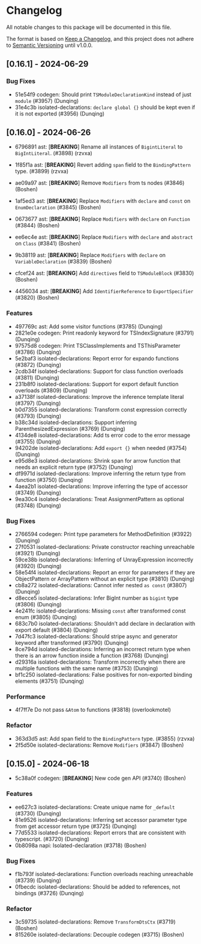 # Changelog

All notable changes to this package will be documented in this file.

The format is based on [Keep a Changelog](https://keepachangelog.com/en/1.0.0/), and this project does not adhere to [Semantic Versioning](https://semver.org/spec/v2.0.0.html) until v1.0.0.

## [0.16.1] - 2024-06-29

### Bug Fixes

- 51e54f9 codegen: Should print `TSModuleDeclarationKind` instead of just `module` (#3957) (Dunqing)
- 31e4c3b isolated-declarations: `declare global {}` should be kept even if it is not exported (#3956) (Dunqing)

## [0.16.0] - 2024-06-26

- 6796891 ast: [**BREAKING**] Rename all instances of `BigintLiteral` to `BigIntLiteral`. (#3898) (rzvxa)

- 1f85f1a ast: [**BREAKING**] Revert adding `span` field to the `BindingPattern` type. (#3899) (rzvxa)

- ae09a97 ast: [**BREAKING**] Remove `Modifiers` from ts nodes (#3846) (Boshen)

- 1af5ed3 ast: [**BREAKING**] Replace `Modifiers` with `declare` and `const` on `EnumDeclaration` (#3845) (Boshen)

- 0673677 ast: [**BREAKING**] Replace `Modifiers` with `declare` on `Function` (#3844) (Boshen)

- ee6ec4e ast: [**BREAKING**] Replace `Modifiers` with `declare` and `abstract` on `Class` (#3841) (Boshen)

- 9b38119 ast: [**BREAKING**] Replace `Modifiers` with `declare` on `VariableDeclaration` (#3839) (Boshen)

- cfcef24 ast: [**BREAKING**] Add `directives` field to `TSModuleBlock` (#3830) (Boshen)

- 4456034 ast: [**BREAKING**] Add `IdentifierReference` to `ExportSpecifier` (#3820) (Boshen)

### Features

- 497769c ast: Add some visitor functions (#3785) (Dunqing)
- 2821e0e codegen: Print readonly keyword for TSIndexSignature (#3791) (Dunqing)
- 97575d8 codegen: Print TSClassImplements and TSThisParameter (#3786) (Dunqing)
- 5e2baf3 isolated-declarations: Report error for expando functions (#3872) (Dunqing)
- 2cdb34f isolated-declarations: Support for class function overloads (#3811) (Dunqing)
- 231b8f0 isolated-declarations: Support for export default function overloads (#3809) (Dunqing)
- a37138f isolated-declarations: Improve the inference template literal (#3797) (Dunqing)
- b0d7355 isolated-declarations: Transform const expression correctly (#3793) (Dunqing)
- b38c34d isolated-declarations: Support inferring ParenthesizedExpression (#3769) (Dunqing)
- 4134de8 isolated-declarations: Add ts error code to the error message (#3755) (Dunqing)
- 94202de isolated-declarations: Add `export {}` when needed (#3754) (Dunqing)
- e95d8e3 isolated-declarations: Shrink span for arrow function that needs an explicit return type (#3752) (Dunqing)
- df9971d isolated-declarations: Improve inferring the return type from function (#3750) (Dunqing)
- 4aea2b1 isolated-declarations: Improve inferring the type of accessor (#3749) (Dunqing)
- 9ea30c4 isolated-declarations: Treat AssignmentPattern as optional (#3748) (Dunqing)

### Bug Fixes

- 2766594 codegen: Print type parameters for MethodDefinition (#3922) (Dunqing)
- 27f0531 isolated-declarations: Private constructor reaching unreachable (#3921) (Dunqing)
- 59ce38b isolated-declarations: Inferring of UnrayExpression incorrectly (#3920) (Dunqing)
- 58e54f4 isolated-declarations: Report an error for parameters if they are  ObjectPattern or ArrayPattern without an explicit type (#3810) (Dunqing)
- cb8a272 isolated-declarations: Cannot infer nested `as const` (#3807) (Dunqing)
- d8ecce5 isolated-declarations: Infer BigInt number as `bigint` type (#3806) (Dunqing)
- 4e241fc isolated-declarations: Missing `const` after transformed const enum (#3805) (Dunqing)
- 683c7b0 isolated-declarations: Shouldn’t add declare in declaration with export default (#3804) (Dunqing)
- 7d47fc3 isolated-declarations: Should stripe async and generator keyword after transformed (#3790) (Dunqing)
- 8ce794d isolated-declarations: Inferring an incorrect return type when there is an arrow function inside a function (#3768) (Dunqing)
- d29316a isolated-declarations: Transform incorrectly when there are multiple functions with the same name (#3753) (Dunqing)
- bf1c250 isolated-declarations: False positives for non-exported binding elements (#3751) (Dunqing)

### Performance
- 4f7ff7e Do not pass `&Atom` to functions (#3818) (overlookmotel)

### Refactor

- 363d3d5 ast: Add span field to the `BindingPattern` type. (#3855) (rzvxa)
- 2f5d50e isolated-declarations: Remove `Modifiers` (#3847) (Boshen)

## [0.15.0] - 2024-06-18

- 5c38a0f codegen: [**BREAKING**] New code gen API (#3740) (Boshen)

### Features

- ee627c3 isolated-declarations: Create unique name for `_default` (#3730) (Dunqing)
- 81e9526 isolated-declarations: Inferring set accessor parameter type from get accessor return type (#3725) (Dunqing)
- 77d5533 isolated-declarations: Report errors that are consistent with typescript. (#3720) (Dunqing)
- 0b8098a napi: Isolated-declaration (#3718) (Boshen)

### Bug Fixes

- f1b793f isolated-declarations: Function overloads reaching unreachable (#3739) (Dunqing)
- 0fbecdc isolated-declarations: Should be added to references, not bindings (#3726) (Dunqing)

### Refactor

- 3c59735 isolated-declarations: Remove `TransformDtsCtx` (#3719) (Boshen)
- 815260e isolated-declarations: Decouple codegen (#3715) (Boshen)

